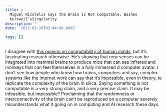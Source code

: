 ```yaml
---
title: >-
  Miguel Nicolelis Says the Brain is Not Computable, Bashes
  Kurzweil’sSingularity
description: ''
date: '2013-02-26T02:44:00.000Z'

tags: []
---
```


I disagree with [this opinion on computability of human minds](http://www.technologyreview.com/view/511421/the-brain-is-not-computable/), but it’s fascinating research otherwise. He’s showing that new senses can be integrated into mammal brains to produce mice that can see infrared and monkeys that can feel themselves in a fully immersed d computer avatar. I don’t see how people who know how brains, computers and say, complex systems like the internet work can say that it’s impossible, even in theory, to replicate the complexity of the brain in silica. Saying something is not computable is a very strong claim, and a very precise claim. It may be infeasible, but impossible? Proclaiming that the randomness or interconnectivity of the brain can’t be reproduced on a computer severely misunderstands what it going on in computing and AI research these days.
